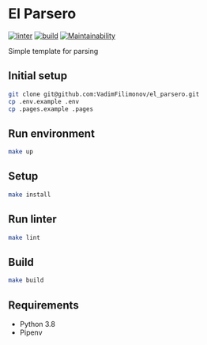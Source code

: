 # El Parsero

[![linter](https://github.com/VadimFilimonov/el_parsero/actions/workflows/linter.yml/badge.svg)](https://github.com/VadimFilimonov/el_parsero/actions/workflows/linter.yml)
[![build](https://github.com/VadimFilimonov/el_parsero/actions/workflows/build.yml/badge.svg)](https://github.com/VadimFilimonov/el_parsero/actions/workflows/build.yml)
[![Maintainability](https://api.codeclimate.com/v1/badges/a22dd473348c1ffa3608/maintainability)](https://codeclimate.com/github/VadimFilimonov/el_parsero/maintainability)

Simple template for parsing

## Initial setup

```sh
git clone git@github.com:VadimFilimonov/el_parsero.git
cp .env.example .env
cp .pages.example .pages
```

## Run environment

```sh
make up
```

## Setup

```sh
make install
```

## Run linter

```sh
make lint
```

## Build

```sh
make build
```

## Requirements

- Python 3.8
- Pipenv
